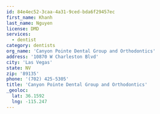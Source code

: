 ```yaml
---
id: 84e4ec52-3caa-4a31-9ced-bda6f29457ec
first_name: Khanh
last_name: Nguyen
license: DMD
services:
  - dentist
category: dentists
org_name: 'Canyon Pointe Dental Group and Orthodontics'
address: '10870 W Charleston Blvd'
city: 'Las Vegas'
state: NV
zip: '89135'
phone: '(702) 425-5305'
title: 'Canyon Pointe Dental Group and Orthodontics'
_geoloc:
  lat: 36.1592
  lng: -115.247
---
```

